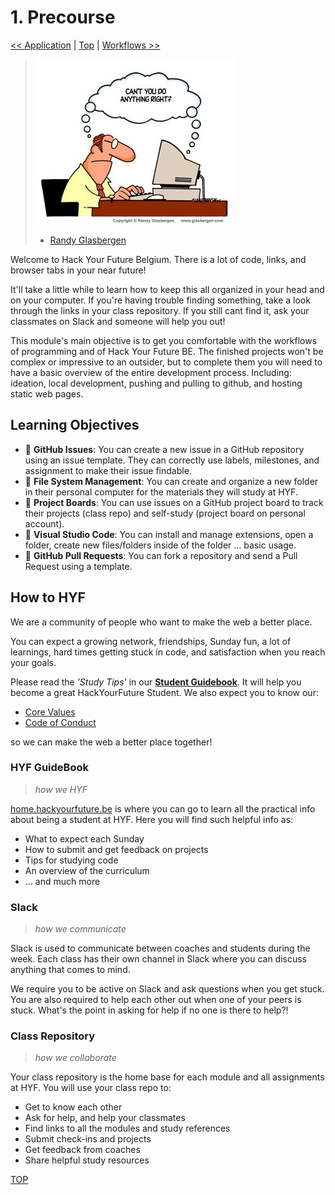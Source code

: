 # 1. Precourse

[&lt;&lt; Application](../application/) \| [Top](../) \| [Workflows &gt;&gt;](../workflows/)

> ![miscommunication](../../.gitbook/assets/cant-you-do-anything-right.jpeg)
>
> * [Randy Glasbergen](https://www.glasbergen.com/)

Welcome to Hack Your Future Belgium. There is a lot of code, links, and browser tabs in your near future!

It'll take a little while to learn how to keep this all organized in your head and on your computer. If you're having trouble finding something, take a look through the links in your class repository. If you still cant find it, ask your classmates on Slack and someone will help you out!

This module's main objective is to get you comfortable with the workflows of programming and of Hack Your Future BE. The finished projects won't be complex or impressive to an outsider, but to complete them you will need to have a basic overview of the entire development process. Including: ideation, local development, pushing and pulling to github, and hosting static web pages.

## Learning Objectives

* 🥚 **GitHub Issues**: You can create a new issue in a GitHub repository using an issue template. They can correctly use labels, milestones, and assignment to make their issue findable.
* 🥚 **File System Management**: You can create and organize a new folder in their personal computer for the materials they will study at HYF.
* 🥚 **Project Boards**: You can use issues on a GitHub project board to track their projects \(class repo\) and self-study \(project board on personal account\).
* 🐣 **Visual Studio Code**: You can install and manage extensions, open a folder, create new files/folders inside of the folder ... basic usage.
* 🐣 **GitHub Pull Requests**: You can fork a repository and send a Pull Request using a template.

## How to HYF

We are a community of people who want to make the web a better place.

You can expect a growing network, friendships, Sunday fun, a lot of learnings, hard times getting stuck in code, and satisfaction when you reach your goals.

Please read the _'Study Tips'_ in our [**Student Guidebook**](https://home.hackyourfuture.be/students). It will help you become a great HackYourFuture Student. We also expect you to know our:

* [Core Values](https://home.hackyourfuture.be/core-values)
* [Code of Conduct](https://home.hackyourfuture.be/code-of-conduct)

so we can make the web a better place together!

### HYF GuideBook

> _how we HYF_

[home.hackyourfuture.be](https://home.hackyourfuture.be) is where you can go to learn all the practical info about being a student at HYF. Here you will find such helpful info as:

* What to expect each Sunday
* How to submit and get feedback on projects
* Tips for studying code
* An overview of the curriculum
* ... and much more

### Slack

> _how we communicate_

Slack is used to communicate between coaches and students during the week. Each class has their own channel in Slack where you can discuss anything that comes to mind.

We require you to be active on Slack and ask questions when you get stuck. You are also required to help each other out when one of your peers is stuck. What's the point in asking for help if no one is there to help?!

### Class Repository

> _how we collaborate_

Your class repository is the home base for each module and all assignments at HYF. You will use your class repo to:

* Get to know each other
* Ask for help, and help your classmates
* Find links to all the modules and study references
* Submit check-ins and projects
* Get feedback from coaches
* Share helpful study resources

[TOP](./#precourse)

